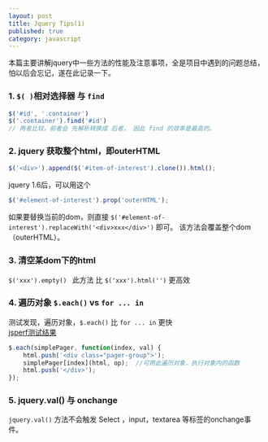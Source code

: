 ```yaml
---
layout: post
title: Jquery Tips(1)
published: true
category: javascript
---
```


本篇主要讲解jquery中一些方法的性能及注意事项，全是项目中遇到的问题总结，怕以后会忘记，遂在此记录一下。

### 1. `$( )`相对选择器 与  `find`

```javascript
$('#id', '.container')  
$('.container').find('#id')
// 两者比较，前者会 先解析转换成 后者， 因此 find 的效率是最高的。 
```

### 2. jquery 获取整个html，即outerHTML

```javascript
$('<div>').append($('#item-of-interest').clone()).html(); 
```

jquery 1.6后，可以用这个

```javascript
$('#element-of-interest').prop('outerHTML');
```

如果要替换当前的dom，则直接 `$('#element-of-interest').replaceWith('<div>xxx</div>')` 即可。 该方法会覆盖整个dom（outerHTML）。


### 3. 清空某dom下的html
`$('xxx').empty() `
此方法 比 `$('xxx').html('')` 更高效

### 4. 遍历对象 `$.each()`  vs  `for ... in`
测试发现，遍历对象，`$.each()` 比 `for ... in` 更快  
[jsperf测试结果](http://jsperf.com/foreach-vs-jquery-each/9)  

```javascript
$.each(simplePager, function(index, val) {
    html.push('<div class="pager-group">');
    simplePager[index](html, op);  //可用此遍历对象，执行对象内的函数
    html.push('</div>');
});
```
### 5. jquery.val() 与 onchange
`jquery.val()` 方法不会触发 Select ，input，textarea 等标签的onchange事件。
